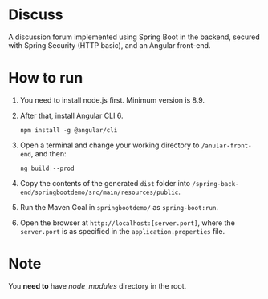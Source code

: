 # Discuss
A discussion forum implemented using Spring Boot in the backend, secured with Spring Security (HTTP basic), and an Angular front-end.

# How to run

1. You need to install node.js first. Minimum version is 8.9.

2. After that, install Angular CLI 6.

    `npm install -g @angular/cli`

3. Open a terminal and change your working directory to `/anular-front-end`, and then:

    `ng build --prod`

4. Copy the contents of the generated `dist` folder into `/spring-back-end/springbootdemo/src/main/resources/public`.

5. Run the Maven Goal in `springbootdemo/` as `spring-boot:run`.

6. Open the browser at `http://localhost:[server.port]`, where the `server.port` is as specified in the `application.properties` file.

# Note
You **need to** have _node_modules_ directory in the root.
